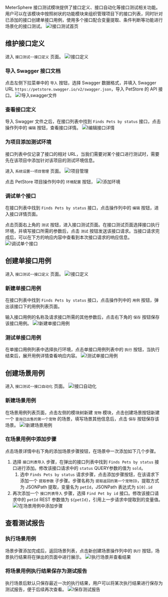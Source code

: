 MeterSphere 接口测试模块提供了接口定义、接口自动化等接口测试相关功能。
用户可以在该模块中按照树状的功能模块来组织管理项目下的接口列表，同时针对已添加的接口创建单接口用例，使用多个接口配合变量提取、条件判断等功能进行场景化的接口测试。
![!接口测试首页](../../img/api/接口测试首页.png)

## 维护接口定义

进入 `接口测试`--`接口定义` 页面。
![!接口定义](../../img/api/接口定义.png)

### 导入 Swagger 接口文档

点击左侧下拉菜单中的 `导入` 按钮，选择 Swagger 数据格式，并填入 Swagger URL `https://petstore.swagger.io/v2/swagger.json`，导入 PetStore 的 API 接口。
![!导入swagger文件](../../img/api/导入swagger文件.gif)

### 查看接口定义

导入 Swagger 文件之后，在接口列表中找到 `Finds Pets by status` 接口，点击操作列中的 `编辑` 按钮，查看接口详情。
![!编辑接口详情](../../img/api/编辑接口详情.gif)


### 为项目添加测试环境

接口列表中仅记录了接口的相对 URL，当我们需要对某个接口进行测试时，需要先在该项目中添加针对该项目的测试环境信息。

进入 `系统设置`--`项目管理` 页面。
![!项目管理](../../img/system_management/项目管理.png)

点击 PetStore 项目操作列中的 `环境配置` 按钮，
![!添加环境](../../img/system_management/添加环境.gif)

### 调试单个接口

在接口列表中找到 `Finds Pets by status` 接口，点击操作列中的 `编辑` 按钮，进入接口详情页面。

点击页面右上角的 `测试` 按钮，进入接口测试页面。在接口测试页面选择接口执行环境，并填写接口所需的参数后，点击 `测试` 按钮发送该接口请求。当接口请求完成后，可以在下方的响应内容中查看到本次接口请求的响应信息。
![!调试单个接口](../../img/api/调试单个接口.gif)

## 创建单接口用例

进入 `接口测试`--`接口定义` 页面。
![!接口定义](../../img/api/接口定义.png)

### 新建单接口用例

在接口列表中找到 `Finds Pets by status` 接口，点击操作列中的 `用例` 按钮，弹出该接口下的用例列表页面。

输入接口用例的名称及请求接口所需的其他参数后，点击右下角的 `保存` 按钮保存该接口用例。
![!新建单接口用例](../../img/api/新建单接口用例.gif)

### 测试单接口用例

在单接口用例列表中选择执行环境，点击单接口用例列表中的 `执行` 按钮，当执行结束后，展开用例详情查看响应内容。
![!测试单接口用例](../../img/api/测试单接口用例.gif)

## 创建场景用例

进入 `接口测试`--`接口自动化` 页面。
![!接口自动化](../../img/api/接口自动化.png)

### 新建场景用例

在场景用例列表页面，点击左侧的模块树新建 `宠物` 模块，点击创建场景按钮新建一个 `查询已出售的第一个宠物` 的场景，填写场景其他信息后，点击 `保存` 按钮保存该场景。
![!新建场景用例](../../img/api/新建场景用例.gif)

### 在场景用例中添加步骤

点击场景详情中右下角的添加场景步骤按钮，在场景中一次添加如下几个步骤。

1. 选择 `接口列表导入` 步骤，在弹出的接口列表中找到 `Finds Pets by status` 接口进行添加。修改该接口请求中的 `status` QUERY参数的值为 `sold`。
    1. 选中 `Finds Pets by status` 请求步骤，点击添加步骤按钮，在该请求下添加一个 `提取参数` 子步骤。步骤名称为 `提取返回的第一个宠物ID`，提取方式为 JSONPath 提取，变量名为 `petId`，JSONPath 表达式为 `$[0].id`
2. 再次添加一个 `接口列表导入` 步骤，选择 `Find Pet by id` 接口。修改该接口请求中的 `petId` REST 参数值为 `${petId}`，引用上一步请求中提取到的变量值。
![!在场景用例中添加步骤](../../img/api/在场景用例中添加步骤.gif)

## 查看测试报告

### 执行场景用例

场景步骤添加完成后，返回场景列表，点击新创建场景操作列中的 `执行` 按钮，场景执行结果将在弹出的页面中进行展示。
![!执行场景并查看结果](../../img/api/执行场景并查看结果.gif)

### 将场景用例执行结果保存为测试报告

执行场景后默认只保存最近一次的执行结果，用户可以将某次执行结果进行保存为测试报告，便于后续再次查看。
![!保存测试报告](../../img/api/保存测试报告.gif)
